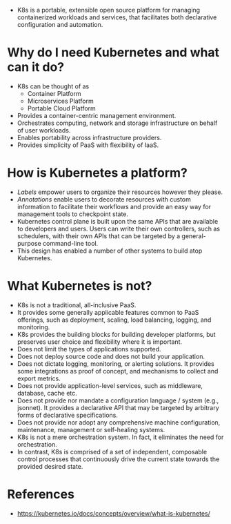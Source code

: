 * K8s is a portable, extensible open source platform for managing containerized workloads and services, that facilitates both declarative configuration and automation.
# Why do I need Kubernetes and what can it do?
* K8s can be thought of as
	* Container Platform
	* Microservices Platform
	* Portable Cloud Platform
* Provides a container-centric management environment.
* Orchestrates computing, network and storage infrastructure on behalf of user workloads.
* Enables portability across infrastructure providers.
* Provides simplicity of PaaS with flexibility of IaaS.
# How is Kubernetes a platform?
* _Labels_ empower users to organize their resources however they please.
* _Annotations_ enable users to decorate resources with custom information to facilitate their workflows and provide an easy way for management tools to checkpoint state.
* Kubernetes control plane is built upon the same APIs that are available to developers and users. Users can write their own controllers, such as schedulers, with their own APIs that can be targeted by a general-purpose command-line tool.
* This design has enabled a number of other systems to build atop Kubernetes.
# What Kubernetes is not?
* K8s is not a traditional, all-inclusive PaaS.
* It provides some generally applicable features common to PaaS offerings, such as deployment, scaling, load balancing, logging, and monitoring.
* K8s provides the building blocks for building developer platforms, but preserves user choice and flexibility where it is important.
* Does not limit the types of applications supported.
* Does not deploy source code and does not build your application.
* Does not dictate logging, monitoring, or alerting solutions. It provides some integrations as proof of concept, and mechanisms to collect and export metrics.
* Does not provide application-level services, such as middleware, database, cache etc.
* Does not provide nor mandate a configuration language / system (e.g., jsonnet). It provides a declarative API that may be targeted by arbitrary forms of declarative specifications.
* Does not provide nor adopt any comprehensive machine configuration, maintenance, management or self-healing systems.
* K8s is not a mere orchestration system. In fact, it eliminates the need for orchestration.
* In contrast, K8s is comprised of a set of independent, composable control processes that continuously drive the current state towards the provided desired state.
# References
* https://kubernetes.io/docs/concepts/overview/what-is-kubernetes/
